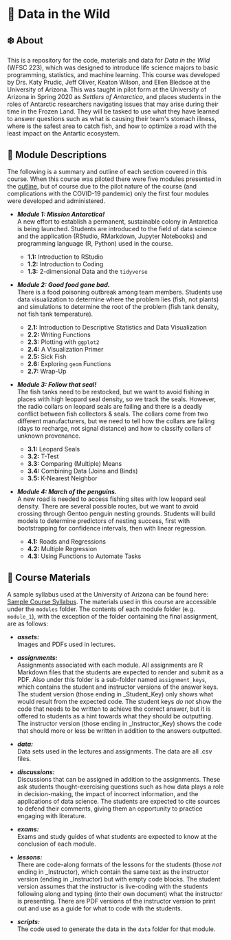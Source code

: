 # 🐧 Data in the Wild

## ❄️ About
This is a repository for the code, materials and data for *Data in the Wild* (WFSC 223), which was designed to introduce life science majors to basic programming, statistics, and machine learning. This course was developed by Drs. Katy Prudic, Jeff Oliver, Keaton Wilson, and Ellen Bledsoe at the University of Arizona. This was taught in pilot form at the University of Arizona in Spring 2020 as *Settlers of Antarctica*, and places students in the roles of Antarctic researchers navigating issues that may arise during their time in the Frozen Land. They will be tasked to use what they have learned to answer questions such as what is causing their team's stomach illness, where is the safest area to catch fish, and how to optimize a road with the least impact on the Antartic ecosystem.

## 🦭 Module Descriptions

The following is a summary and outline of each section covered in this course. When this course was piloted there were five modules presented in the [outline](https://docs.google.com/document/d/1g7sM4RWGn4EkhDRX9qXeeAMLkvbZGqJWIfAlDpMPYHM/edit?usp=sharing), but of course due to the pilot nature of the course (and complications with the COVID-19 pandemic) only the first four modules were developed and administered.

- _**Module 1: Mission Antarctica!**_ <br /> A new effort to establish a permanent, sustainable colony in Antarctica is being launched. Students are introduced to the field of data science and the application (RStudio, RMarkdown, Jupyter Notebooks) and programming language (R, Python) used in the course.
  - **1.1:** Introduction to RStudio
  - **1.2:** Introduction to Coding
  - **1.3:** 2-dimensional Data and the `tidyverse` 

- _**Module 2: Good food gone bad.**_ <br /> There is a food poisoning outbreak among team members. Students use data visualization to determine where the problem lies (fish, not plants) and simulations to determine the root of the problem (fish tank density, not fish tank temperature).
  - **2.1:** Introduction to Descriptive Statistics and Data Visualization
  - **2.2:** Writing Functions
  - **2.3:** Plotting with `ggplot2`
  - **2.4:** A Visualization Primer
  - **2.5:** Sick Fish
  - **2.6:** Exploring `geom` Functions
  - **2.7:** Wrap-Up

- _**Module 3: Follow that seal!**_ <br /> The fish tanks need to be restocked, but we want to avoid fishing in places with high leopard seal density, so we track the seals. However, the radio collars on leopard seals are failing and there is a deadly conflict between fish collectors & seals. The collars come from two different manufacturers, but we need to tell how the collars are failing (days to recharge, not signal distance) and how to classify collars of unknown provenance.
  - **3.1:** Leopard Seals
  - **3.2:** T-Test
  - **3.3:** Comparing (Multiple) Means
  - **3.4:** Combining Data (Joins and Binds)
  - **3.5:** K-Nearest Neighbor

- _**Module 4: March of the penguins.**_ <br /> A new road is needed to access fishing sites with low leopard seal density. There are several possible routes, but we want to avoid crossing through Gentoo penguin nesting grounds. Students will build models to determine predictors of nesting success, first with bootstrapping for confidence intervals, then with linear regression.
  - **4.1:** Roads and Regressions
  - **4.2:** Multiple Regression
  - **4.3:** Using Functions to Automate Tasks

## 🌾 Course Materials

A sample syllabus used at the University of Arizona can be found here: [Sample Course Syllabus](https://docs.google.com/document/d/1zXAlG_WbsjshQSXssWDPeRpqy8q_uNjOIe1WLTPPJBk/edit?usp=sharing). The materials used in this course are accessible under the `modules` folder. The contents of each module folder (e.g. `module_1`), with the exception of the folder containing the final assignment, are as follows:

- _**assets:**_ <br /> Images and PDFs used in lectures.

- _**assignments:**_ <br /> Assignments associated with each module. All assignments are R Markdown files that the students are expected to render and submit as a PDF. Also under this folder is a sub-folder named `assignment_keys`, which contains the student and instructor versions of the answer keys. The student version (those ending in _Student_Key) only shows what would result from the expected code. The student keys _do not_ show the code that needs to be written to achieve the correct answer, but it is offered to students as a hint towards what they should be outputting. The instructor version (those ending in _Instructor_Key) shows the code that should more or less be written in addition to the answers outputted.

- _**data:**_ <br /> Data sets used in the lectures and assignments. The data are all .csv files.

- _**discussions:**_ <br /> Discussions that can be assigned in addition to the assignments. These ask students thought-exercising questions such as how data plays a role in decision-making, the impact of incorrect information, and the applications of data science. The students are expected to cite sources to defend their comments, giving them an opportunity to practice engaging with literature.
 
- _**exams:**_ <br /> Exams and study guides of what students are expected to know at the conclusion of each module.

- _**lessons:**_ <br /> There are code-along formats of the lessons for the students (those _not_ ending in _Instructor), which contain the same text as the instructor version (ending in _Instructor) but with empty code blocks. The student version assumes that the instructor is live-coding with the students following along and typing (into their own document) what the instructor is presenting. There are PDF versions of the instructor version to print out and use as a guide for what to code with the students.

- _**scripts:**_ <br /> The code used to generate the data in the `data` folder for that module.

